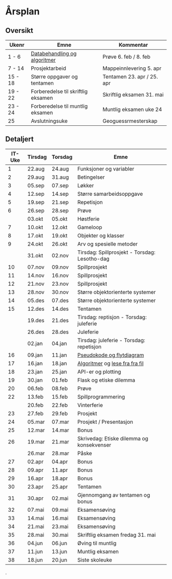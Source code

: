 # Årsplan

## Oversikt

| Ukenr   | Emne                                                            | Kommentar                  |
| ------- | --------------------------------------------------------------- | -------------------------- |
| 1 - 6   | [Databehandling og algoritmer](./databehandling-og-algoritmer/) | Prøve 6. feb / 8. feb      |
| 7 - 14  | Prosjektarbeid                                                  | Mappeinnlevering 5. apr    |
| 15 - 18 | Større oppgaver og tentamen                                     | Tentamen 23. apr / 25. apr |
| 19 - 22 | Forberedelse til skriftlig eksamen                              | Skriftlig eksamen 31. mai  |
| 23 - 24 | Forberedelse til muntlig eksamen                                | Muntlig eksamen uke 24     |
| 25      | Avslutningsuke                                                  | Geoguessrmesterskap        |

## Detaljert

| IT-Uke | Tirsdag | Torsdag | Emne                                                                   |
| ------ | ------- | ------- | ---------------------------------------------------------------------- |
| 1      | 22.aug  | 24.aug  | Funksjoner og variabler                                                |
| 2      | 29.aug  | 31.aug  | Betingelser                                                            |
| 3      | 05.sep  | 07.sep  | Løkker                                                                 |
| 4      | 12.sep  | 14.sep  | Større samarbeidsoppgave                                               |
| 5      | 19.sep  | 21.sep  | Repetisjon                                                             |
| 6      | 26.sep  | 28.sep  | Prøve                                                                  |
|        | 03.okt  | 05.okt  | Høstferie                                                              |
| 7      | 10.okt  | 12.okt  | Gameloop                                                               |
| 8      | 17.okt  | 19.okt  | Objekter og klasser                                                    |
| 9      | 24.okt  | 26.okt  | Arv og spesielle metoder                                               |
|        | 31.okt  | 02.nov  | Tirsdag: Spillprosjekt - Torsdag: Lesotho-dag                          |
| 10     | 07.nov  | 09.nov  | Spillprosjekt                                                          |
| 11     | 14.nov  | 16.nov  | Spillprosjekt                                                          |
| 12     | 21.nov  | 23.nov  | Spillprosjekt                                                          |
| 13     | 28.nov  | 30.nov  | Større objektorienterte systemer                                       |
| 14     | 05.des  | 07.des  | Større objektorienterte systemer                                       |
| 15     | 12.des  | 14.des  | Tentamen                                                               |
|        | 19.des  | 21.des  | Tirsdag: reptisjon - Torsdag: juleferie                                |
|        | 26.des  | 28.des  | Juleferie                                                              |
|        | 02.jan  | 04.jan  | Tirsdag: juleferie - Torsdag: repetisjon                               |
| 16     | 09.jan  | 11.jan  | [Pseudokode og flytdiagram](./pseudokode-og-flytdiagram.md)            |
| 17     | 16.jan  | 18.jan  | [Algoritmer](./algoritmer.md) og [lese fra fra fil](./lese-fra-fil.md) |
| 18     | 23.jan  | 25.jan  | API-er og plotting                                                     |
| 19     | 30.jan  | 01.feb  | Flask og etiske dilemma                                                |
| 20     | 06.feb  | 08.feb  | Prøve                                                                  |
| 22     | 13.feb  | 15.feb  | Spillprogrammering                                                     |
|        | 20.feb  | 22.feb  | Vinterferie                                                            |
| 23     | 27.feb  | 29.feb  | Prosjekt                                                               |
| 24     | 05.mar  | 07.mar  | Prosjekt / Presentasjon                                                |
| 25     | 12.mar  | 14.mar  | Bonus                                                                  |
| 26     | 19.mar  | 21.mar  | Skrivedag: Etiske dilemma og konsekvenser                              |
|        | 26.mar  | 28.mar  | Påske                                                                  |
| 27     | 02.apr  | 04.apr  | Bonus                                                                  |
| 28     | 09.apr  | 11.apr  | Bonus                                                                  |
| 29     | 16.apr  | 18.apr  | Bonus                                                                  |
| 30     | 23.apr  | 25.apr  | Tentamen                                                               |
| 31     | 30.apr  | 02.mai  | Gjennomgang av tentamen og bonus                                       |
| 32     | 07.mai  | 09.mai  | Eksamensøving                                                          |
| 33     | 14.mai  | 16.mai  | Eksamensøving                                                          |
| 34     | 21.mai  | 23.mai  | Eksamensøving                                                          |
| 35     | 28.mai  | 30.mai  | Skriftlig eksamen fredag 31. mai                                       |
| 36     | 04.jun  | 06.jun  | Øving til muntlig                                                      |
| 37     | 11.jun  | 13.jun  | Muntlig eksamen                                                        |
| 38     | 18.jun  | 20.jun  | Siste skoleuke                                                         |

.